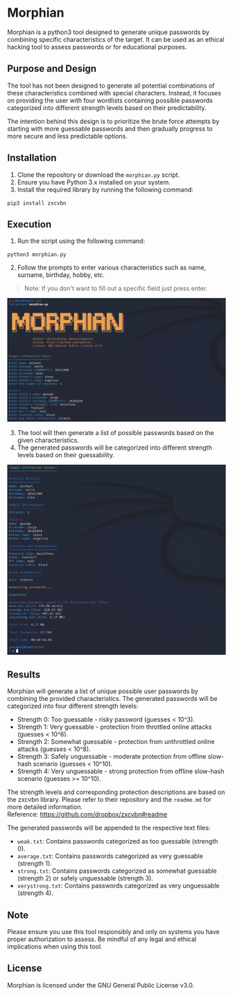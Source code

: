 # Morphian

Morphian is a python3 tool designed to generate unique passwords by combining specific characteristics of the target. It can be used as an ethical hacking tool to assess passwords or for educational purposes.

## Purpose and Design

The tool has not been designed to generate all potential combinations of these characteristics combined with special characters. Instead, it focuses on providing the user with four wordlists containing possible passwords categorized into different strength levels based on their predictability.

The intention behind this design is to prioritize the brute force attempts by starting with more guessable passwords and then gradually progress to more secure and less predictable options.

## Installation

1. Clone the repository or download the `morphian.py` script.
2. Ensure you have Python 3.x installed on your system.
3. Install the required library by running the following command:
```
pip3 install zxcvbn
```

## Execution
1. Run the script using the following command:
```
python3 morphian.py
```
2. Follow the prompts to enter various characteristics such as name, surname, birthday, hobby, etc.

> Note: If you don't want to fill out a specific field just press enter.
   
![Image Description](./images/morphian_picture_1.png)

3. The tool will then generate a list of possible passwords based on the given characteristics.
4. The generated passwords will be categorized into different strength levels based on their guessability.

![Image Description](./images/morphian_picture_2.png)

## Results
Morphian will generate a list of unique possible user passwords by combining the provided characteristics. The generated passwords will be categorized into four different strength levels:

- Strength 0: Too guessable - risky password (guesses < 10^3).
- Strength 1: Very guessable - protection from throttled online attacks (guesses < 10^6).
- Strength 2: Somewhat guessable - protection from unthrottled online attacks (guesses < 10^8).
- Strength 3: Safely unguessable - moderate protection from offline slow-hash scenario (guesses < 10^10).
- Strength 4: Very unguessable - strong protection from offline slow-hash scenario (guesses >= 10^10).

The strength levels and corresponding protection descriptions are based on the zxcvbn library. Please refer to their repository and the `readme.md` for more detailed information. \
Reference: https://github.com/dropbox/zxcvbn#readme

The generated passwords will be appended to the respective text files:

- `weak.txt`: Contains passwords categorized as too guessable (strength 0).
- `average.txt`: Contains passwords categorized as very guessable (strength 1).
- `strong.txt`: Contains passwords categorized as somewhat guessable (strength 2) or safely unguessable (strength 3).
- `verystrong.txt`: Contains passwords categorized as very unguessable (strength 4).

## Note
Please ensure you use this tool responsibly and only on systems you have proper authorization to assess. Be mindful of any legal and ethical implications when using this tool.

## License
Morphian is licensed under the GNU General Public License v3.0.
